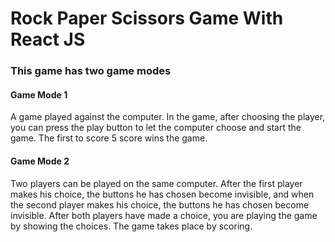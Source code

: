 # Rock Paper Scissors Game With React JS

### This game has two game modes

#### Game Mode 1
A game played against the computer. In the game, after choosing the
player, you can press the play button to let the computer choose and
start the game. The first to score 5 score wins the game.


#### Game Mode 2
Two players can be played on the same computer. After the first
player makes his choice, the buttons he has chosen become invisible,
and when the second player makes his choice, the buttons he has
chosen become invisible. After both players have made a choice, you
are playing the game by showing the choices. The game takes place by
scoring.